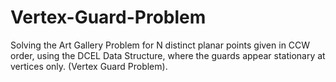 # Vertex-Guard-Problem
Solving the Art Gallery Problem for N distinct planar points given in CCW order, using the DCEL Data Structure, where the guards appear stationary at vertices only. (Vertex Guard Problem).
